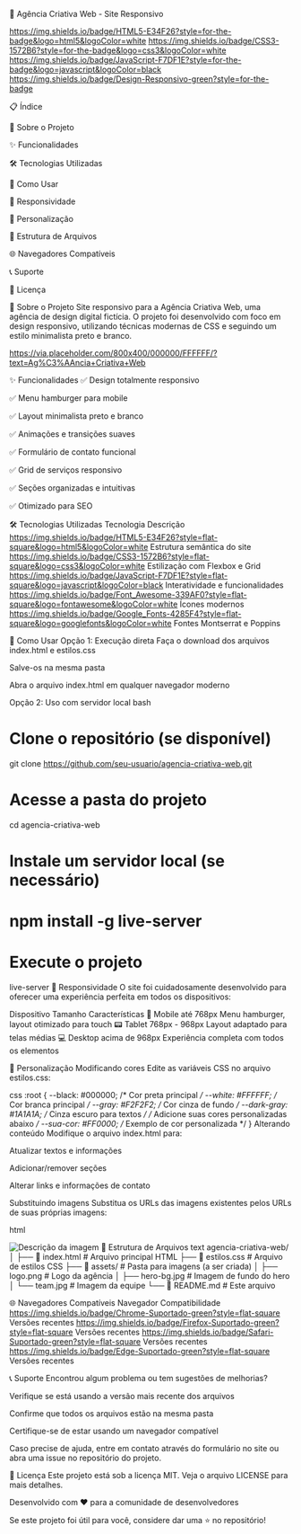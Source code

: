🎨 Agência Criativa Web - Site Responsivo

https://img.shields.io/badge/HTML5-E34F26?style=for-the-badge&logo=html5&logoColor=white
https://img.shields.io/badge/CSS3-1572B6?style=for-the-badge&logo=css3&logoColor=white
https://img.shields.io/badge/JavaScript-F7DF1E?style=for-the-badge&logo=javascript&logoColor=black
https://img.shields.io/badge/Design-Responsivo-green?style=for-the-badge

📋 Índice

📖 Sobre o Projeto

✨ Funcionalidades

🛠️ Tecnologias Utilizadas

🚀 Como Usar

📱 Responsividade

🎨 Personalização

📁 Estrutura de Arquivos

🌐 Navegadores Compatíveis

📞 Suporte

📄 Licença

📖 Sobre o Projeto
Site responsivo para a Agência Criativa Web, uma agência de design digital fictícia. O projeto foi desenvolvido com foco em design responsivo, utilizando técnicas modernas de CSS e seguindo um estilo minimalista preto e branco.

https://via.placeholder.com/800x400/000000/FFFFFF/?text=Ag%C3%AAncia+Criativa+Web

✨ Funcionalidades
✅ Design totalmente responsivo

✅ Menu hamburger para mobile

✅ Layout minimalista preto e branco

✅ Animações e transições suaves

✅ Formulário de contato funcional

✅ Grid de serviços responsivo

✅ Seções organizadas e intuitivas

✅ Otimizado para SEO

🛠️ Tecnologias Utilizadas
Tecnologia	Descrição
https://img.shields.io/badge/HTML5-E34F26?style=flat-square&logo=html5&logoColor=white	Estrutura semântica do site
https://img.shields.io/badge/CSS3-1572B6?style=flat-square&logo=css3&logoColor=white	Estilização com Flexbox e Grid
https://img.shields.io/badge/JavaScript-F7DF1E?style=flat-square&logo=javascript&logoColor=black	Interatividade e funcionalidades
https://img.shields.io/badge/Font_Awesome-339AF0?style=flat-square&logo=fontawesome&logoColor=white	Ícones modernos
https://img.shields.io/badge/Google_Fonts-4285F4?style=flat-square&logo=googlefonts&logoColor=white	Fontes Montserrat e Poppins

🚀 Como Usar
Opção 1: Execução direta
Faça o download dos arquivos index.html e estilos.css

Salve-os na mesma pasta

Abra o arquivo index.html em qualquer navegador moderno

Opção 2: Uso com servidor local
bash
# Clone o repositório (se disponível)
git clone https://github.com/seu-usuario/agencia-criativa-web.git

# Acesse a pasta do projeto
cd agencia-criativa-web

# Instale um servidor local (se necessário)
# npm install -g live-server

# Execute o projeto
live-server
📱 Responsividade
O site foi cuidadosamente desenvolvido para oferecer uma experiência perfeita em todos os dispositivos:

Dispositivo	Tamanho	Características
📱 Mobile	até 768px	Menu hamburger, layout otimizado para touch
📟 Tablet	768px - 968px	Layout adaptado para telas médias
💻 Desktop	acima de 968px	Experiência completa com todos os elementos

🎨 Personalização
Modificando cores
Edite as variáveis CSS no arquivo estilos.css:

css
:root {
    --black: #000000;           /* Cor preta principal */
    --white: #FFFFFF;           /* Cor branca principal */
    --gray: #F2F2F2;            /* Cor cinza de fundo */
    --dark-gray: #1A1A1A;       /* Cinza escuro para textos */
    /* Adicione suas cores personalizadas abaixo */
    --sua-cor: #FF0000;         /* Exemplo de cor personalizada */
}
Alterando conteúdo
Modifique o arquivo index.html para:

Atualizar textos e informações

Adicionar/remover seções

Alterar links e informações de contato

Substituindo imagens
Substitua os URLs das imagens existentes pelos URLs de suas próprias imagens:

html
<!-- Exemplo: -->
<img src="https://seudominio.com/sua-imagem.jpg" alt="Descrição da imagem">
📁 Estrutura de Arquivos
text
agencia-criativa-web/
│
├── 📄 index.html          # Arquivo principal HTML
├── 🎨 estilos.css         # Arquivo de estilos CSS
├── 📸 assets/             # Pasta para imagens (a ser criada)
│   ├── logo.png           # Logo da agência
│   ├── hero-bg.jpg        # Imagem de fundo do hero
│   └── team.jpg           # Imagem da equipe
└── 📖 README.md           # Este arquivo

🌐 Navegadores Compatíveis
Navegador	Compatibilidade
https://img.shields.io/badge/Chrome-Suportado-green?style=flat-square	Versões recentes
https://img.shields.io/badge/Firefox-Suportado-green?style=flat-square	Versões recentes
https://img.shields.io/badge/Safari-Suportado-green?style=flat-square	Versões recentes
https://img.shields.io/badge/Edge-Suportado-green?style=flat-square	Versões recentes

📞 Suporte
Encontrou algum problema ou tem sugestões de melhorias?

Verifique se está usando a versão mais recente dos arquivos

Confirme que todos os arquivos estão na mesma pasta

Certifique-se de estar usando um navegador compatível

Caso precise de ajuda, entre em contato através do formulário no site ou abra uma issue no repositório do projeto.

📄 Licença
Este projeto está sob a licença MIT. Veja o arquivo LICENSE para mais detalhes.

Desenvolvido com ❤️ para a comunidade de desenvolvedores

Se este projeto foi útil para você, considere dar uma ⭐ no repositório!
